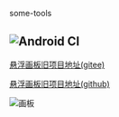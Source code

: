 some-tools

![Android CI](https://github.com/bczhc/some-tools/workflows/Android%20CI/badge.svg)
----------------

[悬浮画板旧项目地址\(gitee\)](https://gitee.com/bczhc/FloatingBoard)

[悬浮画板旧项目地址\(github\)](https://github.com/bczhc/FloatingBoard)


![画板](https://bczhc.github.io/res/some-tools-app/db.png)
